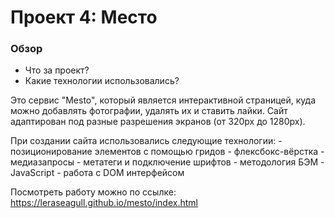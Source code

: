 # Проект 4: Место #

### Обзор

* Что за проект?
* Какие технологии использовались?

Это сервис "Mesto", который является интерактивной страницей, куда можно добавлять фотографии, удалять их и ставить лайки.
Сайт адаптирован под разные разрешения экранов (от 320px до 1280px).

При создании сайта использовались следующие технологии:
    - позиционирование элементов с помощью гридов
    - флексбокс-вёрстка
    - медиазапросы
    - метатеги и подключение шрифтов
    - методология БЭМ
    - JavaScript
    - работа с DOM интерфейсом

Посмотреть работу можно по ссылке: https://leraseagull.github.io/mesto/index.html
